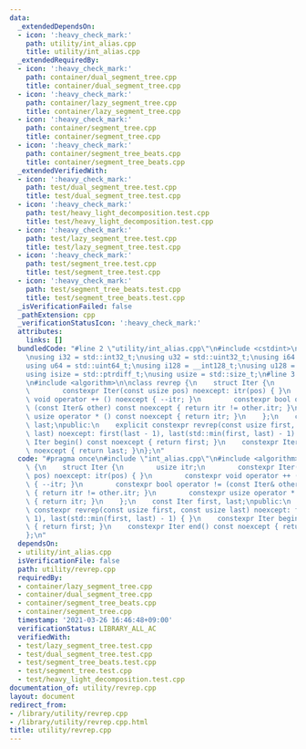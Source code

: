 ```yaml
---
data:
  _extendedDependsOn:
  - icon: ':heavy_check_mark:'
    path: utility/int_alias.cpp
    title: utility/int_alias.cpp
  _extendedRequiredBy:
  - icon: ':heavy_check_mark:'
    path: container/dual_segment_tree.cpp
    title: container/dual_segment_tree.cpp
  - icon: ':heavy_check_mark:'
    path: container/lazy_segment_tree.cpp
    title: container/lazy_segment_tree.cpp
  - icon: ':heavy_check_mark:'
    path: container/segment_tree.cpp
    title: container/segment_tree.cpp
  - icon: ':heavy_check_mark:'
    path: container/segment_tree_beats.cpp
    title: container/segment_tree_beats.cpp
  _extendedVerifiedWith:
  - icon: ':heavy_check_mark:'
    path: test/dual_segment_tree.test.cpp
    title: test/dual_segment_tree.test.cpp
  - icon: ':heavy_check_mark:'
    path: test/heavy_light_decomposition.test.cpp
    title: test/heavy_light_decomposition.test.cpp
  - icon: ':heavy_check_mark:'
    path: test/lazy_segment_tree.test.cpp
    title: test/lazy_segment_tree.test.cpp
  - icon: ':heavy_check_mark:'
    path: test/segment_tree.test.cpp
    title: test/segment_tree.test.cpp
  - icon: ':heavy_check_mark:'
    path: test/segment_tree_beats.test.cpp
    title: test/segment_tree_beats.test.cpp
  _isVerificationFailed: false
  _pathExtension: cpp
  _verificationStatusIcon: ':heavy_check_mark:'
  attributes:
    links: []
  bundledCode: "#line 2 \"utility/int_alias.cpp\"\n#include <cstdint>\n#include <cstddef>\n\
    \nusing i32 = std::int32_t;\nusing u32 = std::uint32_t;\nusing i64 = std::int64_t;\n\
    using u64 = std::uint64_t;\nusing i128 = __int128_t;\nusing u128 = __uint128_t;\n\
    using isize = std::ptrdiff_t;\nusing usize = std::size_t;\n#line 3 \"utility/revrep.cpp\"\
    \n#include <algorithm>\n\nclass revrep {\n    struct Iter {\n        usize itr;\n\
    \        constexpr Iter(const usize pos) noexcept: itr(pos) { }\n        constexpr\
    \ void operator ++ () noexcept { --itr; }\n        constexpr bool operator !=\
    \ (const Iter& other) const noexcept { return itr != other.itr; }\n        constexpr\
    \ usize operator * () const noexcept { return itr; }\n    };\n    const Iter first,\
    \ last;\npublic:\n    explicit constexpr revrep(const usize first, const usize\
    \ last) noexcept: first(last - 1), last(std::min(first, last) - 1) { }\n    constexpr\
    \ Iter begin() const noexcept { return first; }\n    constexpr Iter end() const\
    \ noexcept { return last; }\n};\n"
  code: "#pragma once\n#include \"int_alias.cpp\"\n#include <algorithm>\n\nclass revrep\
    \ {\n    struct Iter {\n        usize itr;\n        constexpr Iter(const usize\
    \ pos) noexcept: itr(pos) { }\n        constexpr void operator ++ () noexcept\
    \ { --itr; }\n        constexpr bool operator != (const Iter& other) const noexcept\
    \ { return itr != other.itr; }\n        constexpr usize operator * () const noexcept\
    \ { return itr; }\n    };\n    const Iter first, last;\npublic:\n    explicit\
    \ constexpr revrep(const usize first, const usize last) noexcept: first(last -\
    \ 1), last(std::min(first, last) - 1) { }\n    constexpr Iter begin() const noexcept\
    \ { return first; }\n    constexpr Iter end() const noexcept { return last; }\n\
    };\n"
  dependsOn:
  - utility/int_alias.cpp
  isVerificationFile: false
  path: utility/revrep.cpp
  requiredBy:
  - container/lazy_segment_tree.cpp
  - container/dual_segment_tree.cpp
  - container/segment_tree_beats.cpp
  - container/segment_tree.cpp
  timestamp: '2021-03-26 16:46:48+09:00'
  verificationStatus: LIBRARY_ALL_AC
  verifiedWith:
  - test/lazy_segment_tree.test.cpp
  - test/dual_segment_tree.test.cpp
  - test/segment_tree_beats.test.cpp
  - test/segment_tree.test.cpp
  - test/heavy_light_decomposition.test.cpp
documentation_of: utility/revrep.cpp
layout: document
redirect_from:
- /library/utility/revrep.cpp
- /library/utility/revrep.cpp.html
title: utility/revrep.cpp
---
```

